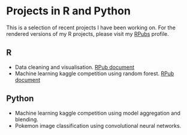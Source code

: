 # Projects in R and Python

This is a selection of recent projects I have been working on. For the rendered versions of my R projects, please visit my [RPubs](https://rpubs.com/blscottnz) profile.

## R
- Data cleaning and visualisation. [RPub document](https://rpubs.com/blscottnz/data_cleaning_and_viz)
- Machine learning kaggle competition using random forest. [RPub document](https://rpubs.com/blscottnz/kaggle_comp)

## Python
- Machine learning kaggle competition using model aggregation and blending.
- Pokemon image classification using convolutional neural networks.
